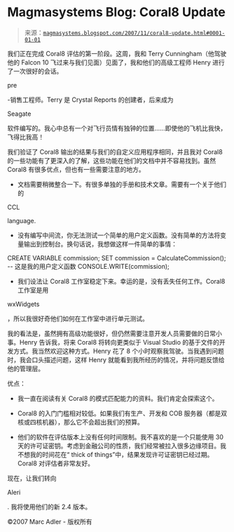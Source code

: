 <!--yml

category: 未分类

date: 2024-05-18 05:06:17

-->

# Magmasystems Blog: Coral8 Update

> 来源：[`magmasystems.blogspot.com/2007/11/coral8-update.html#0001-01-01`](http://magmasystems.blogspot.com/2007/11/coral8-update.html#0001-01-01)

我们正在完成 Coral8 评估的第一阶段。这周，我和 Terry Cunningham（他驾驶他的 Falcon 10 飞过来与我们见面）见面了，我和他们的高级工程师 Henry 进行了一次很好的会话。

pre

-销售工程师。Terry 是 Crystal Reports 的创建者，后来成为

Seagate

软件编写的。我心中总有一个对飞行员情有独钟的位置……即使他的飞机比我快，飞得比我高！

我们验证了 Coral8 输出的结果与我们的自定义应用程序相同，并且我对 Coral8 的一些功能有了更深入的了解，这些功能在他们的文档中并不容易找到。虽然 Coral8 有很多优点，但也有一些需要注意的地方。

- 文档需要稍微整合一下。有很多单独的手册和技术文章。需要有一个关于他们的

CCL

language.

- 没有编写中间流，你无法测试一个简单的用户定义函数。没有简单的方法将变量输出到控制台。换句话说，我想做这样一件简单的事情：

CREATE VARIABLE commission; SET commission = CalculateCommission(); -- 这是我的用户定义函数 CONSOLE.WRITE(commission);

- 我们设法让 Coral8 工作室稳定下来。幸运的是，没有丢失任何工作。Coral8 工作室是用

wxWidgets

，所以我很好奇他们如何在工作室中进行单元测试。

我的看法是，虽然拥有高级功能很好，但仍然需要注意开发人员需要做的日常小事。Henry 告诉我，将来 Coral8 将转向更类似于 Visual Studio 的基于文件的开发方式。我当然欢迎这种方式。Henry 花了 8 个小时观察我驾驶。当我遇到问题时，我会口头描述问题，这样 Henry 就能看到我所经历的情况，并将问题反馈给他的管理层。

优点：

- 我一直在阅读有关 Coral8 的模式匹配能力的资料。我们肯定会探索这个。

- Coral8 的入门门槛相对较低。如果我们有生产、开发和 COB 服务器（都是双核或四核机器），那么它不会超出我们的预算。

- 他们的软件在评估版本上没有任何时间限制。我不喜欢的是一个只能使用 30 天的许可证密钥。考虑到金融公司的性质，我们经常被拉入很多边缘项目。我不想我的时间花在“ thick of things”中，结果发现许可证密钥已经过期。Coral8 对评估者非常友好。

现在，让我们转向

Aleri

. 我将使用他们的新 2.4 版本。

©2007 Marc Adler - 版权所有
